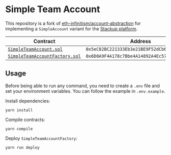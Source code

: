 # Simple Team Account

This repository is a fork of [eth-infinitism/account-abstraction](https://github.com/eth-infinitism/account-abstraction) for implementing a `SimpleAccount` variant for the [Stackup platform](https://stackup.fi/).

| Contract                                                                           | Address                                      |
| ---------------------------------------------------------------------------------- | -------------------------------------------- |
| [`SimpleTeamAccount.sol`](./contracts/samples/SimpleTeamAccount.sol)               | `0x5eC82BC221333Eb3e21BE9F52dCb61Fb524AF0A4` |
| [`SimpleTeamAccountFactory.sol`](./contracts/samples/SimpleTeamAccountFactory.sol) | `0x6D0A9F4A178c7Bbe4A14892A4Ec572da61c66A50` |

## Usage

Before being able to run any command, you need to create a `.env` file and set your environment variables. You can
follow the example in `.env.example`.

Install dependencies:

```shell
yarn install
```

Compile contracts:

```shell
yarn compile
```

Deploy `SimpleTeamAccountFactory`:

```shell
yarn run deploy
```
